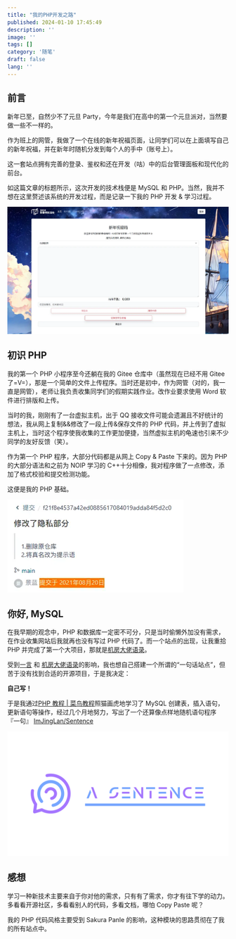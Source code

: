 ```yaml
---
title: "我的PHP开发之路"
published: 2024-01-10 17:45:49
description: ''
image: ''
tags: []
category: '随笔'
draft: false 
lang: ''
---
```


## 前言

新年已至，自然少不了元旦 Party，今年是我们在高中的第一个元旦派对，当然要做一些不一样的。

作为班上的网管，我做了一个在线的新年祝福页面，让同学们可以在上面填写自己的新年祝福，并在新年时随机分发到每个人的手中（账号上）。

这一套站点拥有完善的登录、鉴权和还在开发（咕）中的后台管理面板和现代化的前台。

如这篇文章的标题所示，这次开发的技术栈便是 MySQL 和 PHP。当然，我并不想在这里赘述该系统的开发过程，而是记录一下我的 PHP 开发 & 学习过程。

![新年祝福页面](1.webp)

## 初识 PHP

我的第一个 PHP 小程序至今还躺在我的 Gitee 仓库中（虽然现在已经不用 Gitee 了=V=），那是一个简单的文件上传程序。当时还是初中，作为网管（对的，我一直是网管），老师让我负责收集同学们的假期实践作业。改作业要求使用 Word 软件进行排版和上传。

当时的我，刚刚有了一台虚拟主机，出于 QQ 接收文件可能会遗漏且不好统计的想法，我从网上复制&&修改了一段上传&保存文件的 PHP 代码，并上传到了虚拟主机上，当时这个程序使我收集的工作更加便捷，当然虚拟主机的龟速也引来不少同学的友好反馈（笑）。

作为第一个 PHP 程序，大部分代码都是从网上 Copy & Paste 下来的。因为 PHP 的大部分语法和之前为 NOIP 学习的 C++十分相像，我对程序做了一点修改，添加了格式校验和提交检测功能。

这便是我的 PHP 基础。

![作业提交系统的Commit](2.webp)

## 你好, MySQL

在我早期的观念中，PHP 和数据库一定密不可分，只是当时偷懒外加没有需求，在作业收集网站后我就再也没有写过 PHP 代码了。而一个站点的出现，让我重拾 PHP 并完成了第一个大项目，那就是[机房大佬语录](https://zigzagk.top/OIerdictum/)。

受到[一言](https://hitokoto.cn/) 和 [机房大佬语录](https://zigzagk.top/OIerdictum/)的影响，我也想自己搭建一个所谓的“一句话站点”，但苦于没有找到合适的开源项目，于是我决定：

**自己写！**

于是我通过[PHP 教程 | 菜鸟教程](https://www.runoob.com/php/php-tutorial.html)照猫画虎地学习了 MySQL 创建表，插入语句，更新语句等操作，经过几个月地努力，写出了一个还算像点样地随机语句程序 『一句』 [ImJingLan/Sentence](https://github.com/ImJingLan/Sentence)

![一句 Logo](3.webp)

## 感想

学习一种新技术主要来自于你对他的需求，只有有了需求，你才有往下学的动力。多看看开源社区，多看看别人的代码，多看文档，哪怕 Copy Paste 呢？

我的 PHP 代码风格主要受到 Sakura Panle 的影响，这种模块的思路贯彻在了我的所有站点中。
